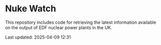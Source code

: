# Nuke Watch

This repository includes code for retrieving the latest information available on the output of EDF nuclear power plants in the UK.

Last updated: 2025-04-09 12:31